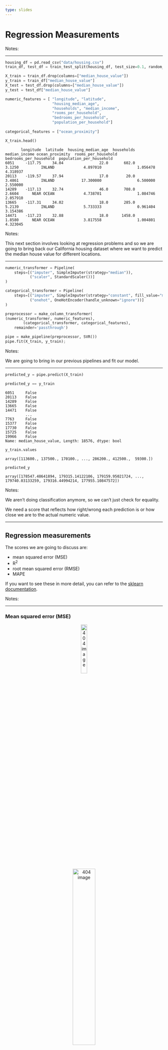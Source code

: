 ```yaml
---
type: slides
---
```


# Regression Measurements

Notes: <br>

---

``` python
housing_df = pd.read_csv("data/housing.csv")
train_df, test_df = train_test_split(housing_df, test_size=0.1, random_state=123)
```

``` python
X_train = train_df.drop(columns=["median_house_value"])
y_train = train_df["median_house_value"]
X_test = test_df.drop(columns=["median_house_value"])
y_test = test_df["median_house_value"]

numeric_features = [ "longitude", "latitude",
                     "housing_median_age",
                     "households", "median_income",
                     "rooms_per_household",
                     "bedrooms_per_household",
                     "population_per_household"]
                     
categorical_features = ["ocean_proximity"]

X_train.head()
```

```out
       longitude  latitude  housing_median_age  households  median_income ocean_proximity  rooms_per_household  bedrooms_per_household  population_per_household
6051     -117.75     34.04                22.0       602.0         3.1250          INLAND             4.897010                1.056478                  4.318937
20113    -119.57     37.94                17.0        20.0         3.4861          INLAND            17.300000                6.500000                  2.550000
14289    -117.13     32.74                46.0       708.0         2.6604      NEAR OCEAN             4.738701                1.084746                  2.057910
13665    -117.31     34.02                18.0       285.0         5.2139          INLAND             5.733333                0.961404                  3.154386
14471    -117.23     32.88                18.0      1458.0         1.8580      NEAR OCEAN             3.817558                1.004801                  4.323045
```

Notes:

This next section involves looking at regression problems and so we are
going to bring back our California housing dataset where we want to
predict the median house value for different locations.

---

``` python
numeric_transformer = Pipeline(
    steps=[("imputer", SimpleImputer(strategy="median")), 
           ("scaler", StandardScaler())]
)

categorical_transformer = Pipeline(
    steps=[("imputer", SimpleImputer(strategy="constant", fill_value="missing")),
           ("onehot", OneHotEncoder(handle_unknown="ignore"))]
)

preprocessor = make_column_transformer(
(numeric_transformer, numeric_features),
        (categorical_transformer, categorical_features), 
    remainder='passthrough')

pipe = make_pipeline(preprocessor, SVR())
pipe.fit(X_train, y_train);
```

Notes:

We are going to bring in our previous pipelines and fit our model.

---

``` python
predicted_y = pipe.predict(X_train) 
```

``` python
predicted_y == y_train
```

```out
6051     False
20113    False
14289    False
13665    False
14471    False
         ...  
7763     False
15377    False
17730    False
15725    False
19966    False
Name: median_house_value, Length: 18576, dtype: bool
```

``` python
y_train.values
```

```out
array([113600., 137500., 170100., ..., 286200., 412500.,  59300.])
```

``` python
predicted_y
```

```out
array([178547.48641894, 179315.14122106, 179159.95021724, ..., 179740.03133259, 179316.44994214, 177955.10847572])
```

Notes:

We aren’t doing classification anymore, so we can’t just check for
equality.

We need a score that reflects how right/wrong each prediction is or how
close we are to the actual numeric value.

---

## Regression measurements

The scores we are going to discuss are:

  - mean squared error (MSE)
  - R<sup>2</sup>
  - root mean squared error (RMSE)
  - MAPE

If you want to see these in more detail, you can refer to the
<a href="https://scikit-learn.org/stable/modules/model_evaluation.html#regression-metrics" target="_blank">sklearn
documentation</a>.

Notes:

---

### Mean squared error (MSE)

<center>

<img src="/module7/mse.svg"  width = "20%" alt="404 image" />

</center>

<center>

<img src="/module7/mse-easy.svg"  width = "38%" alt="404 image" />

</center>

``` python
predicted_y
```

```out
array([178547.48641894, 179315.14122106, 179159.95021724, ..., 179740.03133259, 179316.44994214, 177955.10847572])
```

``` python
np.mean((y_train - predicted_y)**2)
```

```out
13863186590.80318
```

``` python
np.mean((y_train - y_train)**2)
```

```out
0.0
```

Notes:

Mean Squared Error is a common measure.

We calculate this by calculating the difference between the predicted
and actual value, square it and sum all these values for every example
in the data.

Perfect predictions would have MSE=0.

---

``` python
from sklearn.metrics import mean_squared_error 
```

``` python
mean_squared_error(y_train, predicted_y)
```

```out
13863186590.80318
```

Notes:

We can use `mean_squared_error` from sklearn again instead of
calculating this ourselves.

If we look at MSE here, it’s huge and unreasonable.

Is this score good or bad?

Unlike classification, in regression, our target has units.

In this case, our target column is the median housing value which is in
dollars.

That means that the mean squared error is in dollars<sup>2</sup>.

The score also depends on the scale of the targets.

If we were working in cents instead of dollars, our MSE would be 10,000
X (100<sup>2</sup>) higher\!

---

### R<sup>2</sup> (quick notes)

Key points:

  - The maximum value possible is 1 which means the model has perfect
    predictions.
  - Negative values are very bad: “worse than baseline models such
    as`DummyRegressor`”.

<!-- end list -->

``` python
from sklearn.metrics import r2_score
```

Notes:

This is the score that `sklearn` uses by default when you call
`.score()` so we’ve already seen R<sup>2</sup> in our regression
problems.

You can
<a href="https://en.wikipedia.org/wiki/Coefficient_of_determination" target="_blank">read
about it here</a> but we are going to just give you the quick notes.

Intuition: mean squared error, but flipped where higher values mean a
better measurement.

Normalized so the max is 1.

When you call `fit` it minimizes MSE / maximizes R<sup>2</sup> (or
something like that) by default.

Just like in classification, this isn’t always what you want.

---

``` python
print(mean_squared_error(y_train, predicted_y))
print(mean_squared_error(predicted_y, y_train))
```

``` out
2570054492.048064
2570054492.048064
```

``` python
print(r2_score(y_train, predicted_y))
print(r2_score(predicted_y, y_train))
```

``` out
0.8059396097446094
0.742915970464153
```

Notes:

We can reverse MSE but not R<sup>2</sup> (optional).

---

### Root mean squared error (RMSE)

<center>

<img src="/module7/rmse-simp.svg"  width = "20%" alt="404 image" />

</center>

<center>

<img src="/module7/mse-easy.svg"  width = "38%" alt="404 image" />

</center>

``` python
mean_squared_error(y_train, predicted_y)
```

```out
13863186590.80318
```

``` python
np.sqrt(mean_squared_error(y_train, predicted_y))
```

```out
117742.03408640086
```

Notes:

The MSE we had before was in dollars<sup>2</sup>.

A more relatable metric would be the root mean squared error, or RMSE.

This now has the units in dollars. Instead of 250 million dollars
squared our error measurement is around $50,000.

---

<img src="/module7/module7_16/unnamed-chunk-19-1.png" width="75%" style="display: block; margin: auto;" />

Notes:

When we plot our predictions versus the examples’ actual value, we can
see cases where our prediction is way off.

Under the line means we’re under-prediction, over the line means we’re
over-predicting.

Question: Is an error of $30,000 acceptable?

  - For a house worth $600k, it seems reasonable\! That’s a 5% error.
  - For a house worth $60k, that is terrible. It’s a 50% error.

---

### MAPE - Mean Absolute Percent Error (MAPE)

``` python
percent_errors = (predicted_y - y_train)/y_train * 100.
percent_errors.head()
```

```out
6051     57.172083
20113    30.411012
14289     5.326249
13665    38.718745
14471   -12.622562
Name: median_house_value, dtype: float64
```

``` python
np.abs(percent_errors).head()
```

```out
6051     57.172083
20113    30.411012
14289     5.326249
13665    38.718745
14471    12.622562
Name: median_house_value, dtype: float64
```

``` python
100.*np.mean(np.abs((predicted_y - y_train)/y_train))
```

```out
52.210220418419
```

Notes:

So, finding the percentage error may be handy. Can we compute something
like that?

We can calculate a percentage error for each example. Now the errors are
both positive (predict too high) and negative (predict too low).

We can look at the absolute percent error which now shows us how far off
we were independent of direction.

Like MSE, we can take the average over all the examples. This is called
**Mean Absolute Percent Error (MAPE)**.

Ok, this is quite interpretable. We can see that on average, we have
around 18% error in our predicted median housing valuation.

---

# Let’s apply what we learned\!

Notes: <br>
